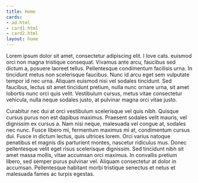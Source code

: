 ```yaml
---
title: Home
cards:
- ad.html
- card1.html
- card2.html
layout: home
---
```


Lorem ipsum dolor sit amet, consectetur adipiscing elit. I love cats. euismod orci non magna tristique consequat. Vivamus ante arcu, faucibus sed dictum a, posuere laoreet tellus. Pellentesque condimentum facilisis urna. In tincidunt metus non scelerisque faucibus. Nunc id arcu eget sem vulputate tempor id nec urna. Aliquam euismod nisi vel sodales tincidunt. Sed faucibus, lectus sit amet tincidunt pretium, nulla nunc ornare urna, sit amet lobortis nunc orci quis velit. Vestibulum cursus, metus vitae consectetur vehicula, nulla neque sodales justo, at pulvinar magna orci vitae justo.

Curabitur nec dui at orci vestibulum scelerisque vel quis nibh. Quisque cursus purus non est dapibus maximus. Praesent sodales velit mauris, vel dignissim ex cursus a. Nam nisi neque, malesuada vel congue at, sodales nec nunc. Fusce libero mi, fermentum maximus mi at, condimentum cursus dui. Fusce in dictum lectus, quis ultrices lorem. Orci varius natoque penatibus et magnis dis parturient montes, nascetur ridiculus mus. Donec pellentesque velit eget risus scelerisque dignissim. Sed tincidunt nibh sit amet massa mollis, vitae accumsan orci maximus. In convallis pretium libero, sed semper purus pulvinar vel. Aliquam consectetur at dolor in accumsan. Pellentesque habitant morbi tristique senectus et netus et malesuada fames ac turpis egestas.
